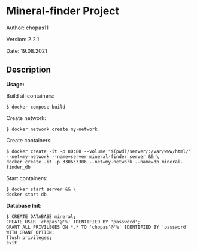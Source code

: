 ﻿# Mineral-finder Project

Author: chopas11

Version: 2.2.1

Date: 19.08.2021

## Description

**Usage:**

Build all containers:

    $ docker-compose build

Create network:

    $ docker network create my-network

Create containers:

    $ docker create -it -p 80:80 --volume "$(pwd)/server/:/var/www/html/" --net=my-network --name=server mineral-finder_server && \
    docker create -it -p 3306:3306 --net=my-network --name=db mineral-finder_db

Start containers:

    $ docker start server && \
    docker start db

**Database Init:**

    $ CREATE DATABASE mineral;
    CREATE USER 'chopas'@'%' IDENTIFIED BY 'password';
    GRANT ALL PRIVILEGES ON *.* TO 'chopas'@'%' IDENTIFIED BY 'password' WITH GRANT OPTION;
    flush privileges;
    exit
